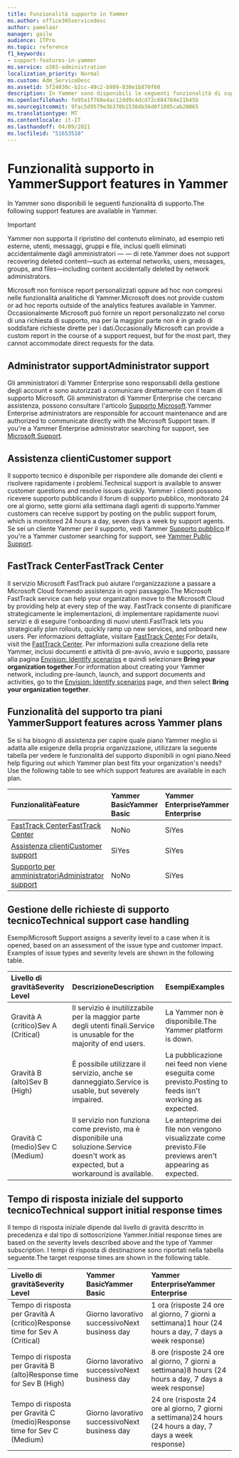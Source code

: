 ```yaml
---
title: Funzionalità supporto in Yammer
ms.author: office365servicedesc
author: pamelaar
manager: gailw
audience: ITPro
ms.topic: reference
f1_keywords:
- support-features-in-yammer
ms.service: o365-administration
localization_priority: Normal
ms.custom: Adm_ServiceDesc
ms.assetid: 5f24830c-b2cc-49c2-b989-030e1b870f60
description: In Yammer sono disponibili le seguenti funzionalità di supporto.
ms.openlocfilehash: fe95a1f768e4ac12dd9c4dcd72c684784e21b45b
ms.sourcegitcommit: 9fac5d9579e3b370b15384b36d0f1805cab20065
ms.translationtype: MT
ms.contentlocale: it-IT
ms.lasthandoff: 04/09/2021
ms.locfileid: "51653518"
---
```

# <a name="support-features-in-yammer"></a><span data-ttu-id="223d5-103">Funzionalità supporto in Yammer</span><span class="sxs-lookup"><span data-stu-id="223d5-103">Support features in Yammer</span></span>

<span data-ttu-id="223d5-104">In Yammer sono disponibili le seguenti funzionalità di supporto.</span><span class="sxs-lookup"><span data-stu-id="223d5-104">The following support features are available in Yammer.</span></span>
  
> [!IMPORTANT]
> <span data-ttu-id="223d5-105">Yammer non supporta il ripristino del contenuto eliminato, ad esempio reti esterne, utenti, messaggi, gruppi e file, inclusi quelli eliminati accidentalmente dagli amministratori &mdash; &mdash; di rete.</span><span class="sxs-lookup"><span data-stu-id="223d5-105">Yammer does not support recovering deleted content&mdash;such as external networks, users, messages, groups, and files&mdash;including content accidentally deleted by network administrators.</span></span>
>
> <span data-ttu-id="223d5-106">Microsoft non fornisce report personalizzati oppure ad hoc non compresi nelle funzionalità analitiche di Yammer.</span><span class="sxs-lookup"><span data-stu-id="223d5-106">Microsoft does not provide custom or ad hoc reports outside of the analytics features available in Yammer.</span></span> <span data-ttu-id="223d5-107">Occasionalmente Microsoft può fornire un report personalizzato nel corso di una richiesta di supporto, ma per la maggior parte non è in grado di soddisfare richieste dirette per i dati.</span><span class="sxs-lookup"><span data-stu-id="223d5-107">Occasionally Microsoft can provide a custom report in the course of a support request, but for the most part, they cannot accommodate direct requests for the data.</span></span>

## <a name="administrator-support"></a><span data-ttu-id="223d5-108">Administrator support</span><span class="sxs-lookup"><span data-stu-id="223d5-108">Administrator support</span></span>

<span data-ttu-id="223d5-p102">Gli amministratori di Yammer Enterprise sono responsabili della gestione degli account e sono autorizzati a comunicare direttamente con il team di supporto Microsoft. Gli amministratori di Yammer Enterprise che cercano assistenza, possono consultare l'articolo [Supporto Microsoft](https://go.microsoft.com/fwlink/p/?LinkId=330922).</span><span class="sxs-lookup"><span data-stu-id="223d5-p102">Yammer Enterprise administrators are responsible for account maintenance and are authorized to communicate directly with the Microsoft Support team. If you're a Yammer Enterprise administrator searching for support, see [Microsoft Support](https://go.microsoft.com/fwlink/p/?LinkId=330922).</span></span>

## <a name="customer-support"></a><span data-ttu-id="223d5-111">Assistenza clienti</span><span class="sxs-lookup"><span data-stu-id="223d5-111">Customer support</span></span>

<span data-ttu-id="223d5-112">Il supporto tecnico è disponibile per rispondere alle domande dei clienti e risolvere rapidamente i problemi.</span><span class="sxs-lookup"><span data-stu-id="223d5-112">Technical support is available to answer customer questions and resolve issues quickly.</span></span> <span data-ttu-id="223d5-113">Yammer i clienti possono ricevere supporto pubblicando il forum di supporto pubblico, monitorato 24 ore al giorno, sette giorni alla settimana dagli agenti di supporto.</span><span class="sxs-lookup"><span data-stu-id="223d5-113">Yammer customers can receive support by posting on the public support forum, which is monitored 24 hours a day, seven days a week by support agents.</span></span> <span data-ttu-id="223d5-114">Se sei un cliente Yammer per il supporto, vedi Yammer [Supporto pubblico](https://go.microsoft.com/fwlink/p/?LinkId=330921).</span><span class="sxs-lookup"><span data-stu-id="223d5-114">If you're a Yammer customer searching for support, see [Yammer Public Support](https://go.microsoft.com/fwlink/p/?LinkId=330921).</span></span>
   
## <a name="fasttrack-center"></a><span data-ttu-id="223d5-115">FastTrack Center</span><span class="sxs-lookup"><span data-stu-id="223d5-115">FastTrack Center</span></span>

<span data-ttu-id="223d5-116">Il servizio Microsoft FastTrack può aiutare l'organizzazione a passare a Microsoft Cloud fornendo assistenza in ogni passaggio.</span><span class="sxs-lookup"><span data-stu-id="223d5-116">The Microsoft FastTrack service can help your organization move to the Microsoft Cloud by providing help at every step of the way.</span></span> <span data-ttu-id="223d5-117">FastTrack consente di pianificare strategicamente le implementazioni, di implementare rapidamente nuovi servizi e di eseguire l'onboarding di nuovi utenti.</span><span class="sxs-lookup"><span data-stu-id="223d5-117">FastTrack lets you strategically plan rollouts, quickly ramp up new services, and onboard new users.</span></span> <span data-ttu-id="223d5-118">Per informazioni dettagliate, visitare [FastTrack Center](https://go.microsoft.com/fwlink/?LinkID=518597&amp;clcid=0x409).</span><span class="sxs-lookup"><span data-stu-id="223d5-118">For details, visit the [FastTrack Center](https://go.microsoft.com/fwlink/?LinkID=518597&amp;clcid=0x409).</span></span> <span data-ttu-id="223d5-119">Per informazioni sulla creazione della rete Yammer, inclusi documenti e attività di pre-avvio, avvio e supporto, passare alla pagina [Envision: Identify scenarios](https://fasttrack.microsoft.com/office/envision/identify-scenarios) e quindi selezionare **Bring your organization together**.</span><span class="sxs-lookup"><span data-stu-id="223d5-119">For information about creating your Yammer network, including pre-launch, launch, and support documents and activities, go to the [Envision: Identify scenarios](https://fasttrack.microsoft.com/office/envision/identify-scenarios) page, and then select **Bring your organization together**.</span></span>

## <a name="support-features-across-yammer-plans"></a><span data-ttu-id="223d5-120">Funzionalità del supporto tra piani Yammer</span><span class="sxs-lookup"><span data-stu-id="223d5-120">Support features across Yammer plans</span></span>

<span data-ttu-id="223d5-p105">Se si ha bisogno di assistenza per capire quale piano Yammer meglio si adatta alle esigenze della propria organizzazione, utilizzare la seguente tabella per vedere le funzionalità del supporto disponibili in ogni piano.</span><span class="sxs-lookup"><span data-stu-id="223d5-p105">Need help figuring out which Yammer plan best fits your organization's needs? Use the following table to see which support features are available in each plan.</span></span>
  
|<span data-ttu-id="223d5-123">**Funzionalità**</span><span class="sxs-lookup"><span data-stu-id="223d5-123">**Feature**</span></span>|<span data-ttu-id="223d5-124">**Yammer Basic**</span><span class="sxs-lookup"><span data-stu-id="223d5-124">**Yammer Basic**</span></span>|<span data-ttu-id="223d5-125">**Yammer Enterprise**</span><span class="sxs-lookup"><span data-stu-id="223d5-125">**Yammer Enterprise**</span></span>|
|:-----|:-----|:-----|
|[<span data-ttu-id="223d5-126">FastTrack Center</span><span class="sxs-lookup"><span data-stu-id="223d5-126">FastTrack Center</span></span>](https://go.microsoft.com/fwlink/?LinkID=518597&amp;clcid=0x409) <br/> |<span data-ttu-id="223d5-127">No</span><span class="sxs-lookup"><span data-stu-id="223d5-127">No</span></span>  <br/> |<span data-ttu-id="223d5-128">Sì</span><span class="sxs-lookup"><span data-stu-id="223d5-128">Yes</span></span>  <br/> |
|[<span data-ttu-id="223d5-129">Assistenza clienti</span><span class="sxs-lookup"><span data-stu-id="223d5-129">Customer support</span></span>](support-features-in-yammer.md#customer-support) <br/> |<span data-ttu-id="223d5-130">Sì</span><span class="sxs-lookup"><span data-stu-id="223d5-130">Yes</span></span>  <br/> |<span data-ttu-id="223d5-131">Sì</span><span class="sxs-lookup"><span data-stu-id="223d5-131">Yes</span></span>  <br/> |
|[<span data-ttu-id="223d5-132">Supporto per amministratori</span><span class="sxs-lookup"><span data-stu-id="223d5-132">Administrator support</span></span>](support-features-in-yammer.md#administrator-support) <br/> |<span data-ttu-id="223d5-133">No</span><span class="sxs-lookup"><span data-stu-id="223d5-133">No</span></span>  <br/> |<span data-ttu-id="223d5-134">Sì</span><span class="sxs-lookup"><span data-stu-id="223d5-134">Yes</span></span>  <br/> |
 
## <a name="technical-support-case-handling"></a><span data-ttu-id="223d5-135">Gestione delle richieste di supporto tecnico</span><span class="sxs-lookup"><span data-stu-id="223d5-135">Technical support case handling</span></span>

<span data-ttu-id="223d5-p106">Esempi</span><span class="sxs-lookup"><span data-stu-id="223d5-p106">Microsoft Support assigns a severity level to a case when it is opened, based on an assessment of the issue type and customer impact. Examples of issue types and severity levels are shown in the following table.</span></span> 
  
|<span data-ttu-id="223d5-138">**Livello di gravità**</span><span class="sxs-lookup"><span data-stu-id="223d5-138">**Severity Level**</span></span>|<span data-ttu-id="223d5-139">**Descrizione**</span><span class="sxs-lookup"><span data-stu-id="223d5-139">**Description**</span></span>|<span data-ttu-id="223d5-140">**Esempi**</span><span class="sxs-lookup"><span data-stu-id="223d5-140">**Examples**</span></span>|
|:-----|:-----|:-----|
|<span data-ttu-id="223d5-141">Gravità A (critico)</span><span class="sxs-lookup"><span data-stu-id="223d5-141">Sev A (Critical)</span></span>  <br/> |<span data-ttu-id="223d5-142">Il servizio è inutilizzabile per la maggior parte degli utenti finali.</span><span class="sxs-lookup"><span data-stu-id="223d5-142">Service is unusable for the majority of end users.</span></span>  <br/> |<span data-ttu-id="223d5-143">La Yammer non è disponibile.</span><span class="sxs-lookup"><span data-stu-id="223d5-143">The Yammer platform is down.</span></span>  <br/> |
|<span data-ttu-id="223d5-144">Gravità B (alto)</span><span class="sxs-lookup"><span data-stu-id="223d5-144">Sev B (High)</span></span>  <br/> |<span data-ttu-id="223d5-145">È possibile utilizzare il servizio, anche se danneggiato.</span><span class="sxs-lookup"><span data-stu-id="223d5-145">Service is usable, but severely impaired.</span></span>  <br/> |<span data-ttu-id="223d5-146">La pubblicazione nei feed non viene eseguita come previsto.</span><span class="sxs-lookup"><span data-stu-id="223d5-146">Posting to feeds isn't working as expected.</span></span>  <br/> |
|<span data-ttu-id="223d5-147">Gravità C (medio)</span><span class="sxs-lookup"><span data-stu-id="223d5-147">Sev C (Medium)</span></span>  <br/> |<span data-ttu-id="223d5-148">Il servizio non funziona come previsto, ma è disponibile una soluzione.</span><span class="sxs-lookup"><span data-stu-id="223d5-148">Service doesn't work as expected, but a workaround is available.</span></span>  <br/> |<span data-ttu-id="223d5-149">Le anteprime dei file non vengono visualizzate come previsto.</span><span class="sxs-lookup"><span data-stu-id="223d5-149">File previews aren't appearing as expected.</span></span>  <br/> |

## <a name="technical-support-initial-response-times"></a><span data-ttu-id="223d5-150">Tempo di risposta iniziale del supporto tecnico</span><span class="sxs-lookup"><span data-stu-id="223d5-150">Technical support initial response times</span></span>

<span data-ttu-id="223d5-151">Il tempo di risposta iniziale dipende dal livello di gravità descritto in precedenza e dal tipo di sottoscrizione Yammer.</span><span class="sxs-lookup"><span data-stu-id="223d5-151">Initial response times are based on the severity levels described above and the type of Yammer subscription.</span></span> <span data-ttu-id="223d5-152">I tempi di risposta di destinazione sono riportati nella tabella seguente.</span><span class="sxs-lookup"><span data-stu-id="223d5-152">The target response times are shown in the following table.</span></span>
  
|<span data-ttu-id="223d5-153">**Livello di gravità**</span><span class="sxs-lookup"><span data-stu-id="223d5-153">**Severity Level**</span></span>|<span data-ttu-id="223d5-154">**Yammer Basic**</span><span class="sxs-lookup"><span data-stu-id="223d5-154">**Yammer Basic**</span></span>|<span data-ttu-id="223d5-155">**Yammer Enterprise**</span><span class="sxs-lookup"><span data-stu-id="223d5-155">**Yammer Enterprise**</span></span>|
|:-----|:-----|:-----|
|<span data-ttu-id="223d5-156">Tempo di risposta per Gravità A (critico)</span><span class="sxs-lookup"><span data-stu-id="223d5-156">Response time for Sev A (Critical)</span></span>  <br/> |<span data-ttu-id="223d5-157">Giorno lavorativo successivo</span><span class="sxs-lookup"><span data-stu-id="223d5-157">Next business day</span></span>  <br/> |<span data-ttu-id="223d5-158">1 ora (risposte 24 ore al giorno, 7 giorni a settimana)</span><span class="sxs-lookup"><span data-stu-id="223d5-158">1 hour (24 hours a day, 7 days a week response)</span></span>  <br/> |
|<span data-ttu-id="223d5-159">Tempo di risposta per Gravità B (alto)</span><span class="sxs-lookup"><span data-stu-id="223d5-159">Response time for Sev B (High)</span></span>  <br/> |<span data-ttu-id="223d5-160">Giorno lavorativo successivo</span><span class="sxs-lookup"><span data-stu-id="223d5-160">Next business day</span></span>  <br/> |<span data-ttu-id="223d5-161">8 ore (risposte 24 ore al giorno, 7 giorni a settimana)</span><span class="sxs-lookup"><span data-stu-id="223d5-161">8 hours (24 hours a day, 7 days a week response)</span></span>  <br/> |
|<span data-ttu-id="223d5-162">Tempo di risposta per Gravità C (medio)</span><span class="sxs-lookup"><span data-stu-id="223d5-162">Response time for Sev C (Medium)</span></span>  <br/> |<span data-ttu-id="223d5-163">Giorno lavorativo successivo</span><span class="sxs-lookup"><span data-stu-id="223d5-163">Next business day</span></span>  <br/> |<span data-ttu-id="223d5-164">24 ore (risposte 24 ore al giorno, 7 giorni a settimana)</span><span class="sxs-lookup"><span data-stu-id="223d5-164">24 hours (24 hours a day, 7 days a week response)</span></span>  <br/> |
